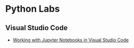 # Python Labs

## Visual Studio Code
* [Working with Jupyter Notebooks in Visual Studio Code](https://code.visualstudio.com/docs/python/jupyter-support)
